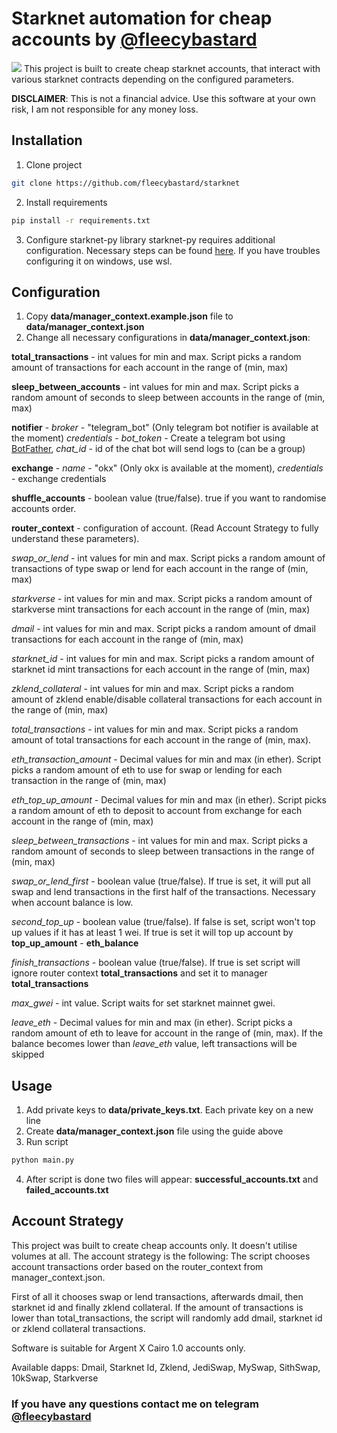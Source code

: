 # Starknet automation for cheap accounts by <a href="https://t.me/fleecybastard">@fleecybastard</a>
<img src="https://www.starknet-ecosystem.com/starknet-map.png">
This project is built to create cheap starknet accounts, that interact with various starknet contracts depending 
on the configured parameters.

**DISCLAIMER**: This is not a financial advice. Use this software at your own risk, I am not responsible for any money 
loss.

## Installation
1. Clone project
```bash
git clone https://github.com/fleecybastard/starknet
```

2. Install requirements
```bash
pip install -r requirements.txt
```

3. Configure starknet-py library
starknet-py requires additional configuration. Necessary steps can be found <a href="https://starknetpy.readthedocs.io/en/latest/installation.html">here</a>. 
If you have troubles configuring it on windows, use wsl.

## Configuration
1. Copy **data/manager_context.example.json** file to **data/manager_context.json**
2. Change all necessary configurations in **data/manager_context.json**:

**total_transactions** - int values for min and max. Script picks a random amount of transactions for each account in the range of (min, max)

**sleep_between_accounts** - int values for min and max. Script picks a random amount of seconds to sleep between accounts in the range of (min, max)

**notifier** - *broker* - "telegram_bot" (Only telegram bot notifier is available at the moment) *credentials* - *bot_token* - Create a telegram bot using <a href="https://t.me/BotFather">BotFather</a>, *chat_id* - id of the chat bot will send logs to (can be a group)

**exchange** - *name* - "okx" (Only okx is available at the moment), *credentials* - exchange credentials

**shuffle_accounts** - boolean value (true/false). true if you want to randomise accounts order.

**router_context** - configuration of account. (Read Account Strategy to fully understand these parameters). 

*swap_or_lend* - int values for min and max. Script picks a random amount of transactions of type swap or lend for each account in the range of (min, max)

*starkverse* - int values for min and max. Script picks a random amount of starkverse mint transactions for each account in the range of (min, max)

*dmail* - int values for min and max. Script picks a random amount of dmail transactions for each account in the range of (min, max)

*starknet_id* - int values for min and max. Script picks a random amount of starknet id mint transactions for each account in the range of (min, max)

*zklend_collateral* - int values for min and max. Script picks a random amount of zklend enable/disable collateral transactions for each account in the range of (min, max)

*total_transactions* - int values for min and max. Script picks a random amount of total transactions for each account in the range of (min, max).

*eth_transaction_amount* - Decimal values for min and max (in ether). Script picks a random amount of eth to use for swap or lending for each transaction in the range of (min, max)

*eth_top_up_amount* - Decimal values for min and max (in ether). Script picks a random amount of eth to deposit to account from exchange for each account in the range of (min, max)

*sleep_between_transactions* - int values for min and max. Script picks a random amount of seconds to sleep between transactions in the range of (min, max)

*swap_or_lend_first* -  boolean value (true/false). If true is set, it will put all swap and lend transactions in the first half of the transactions. Necessary when account balance is low.

*second_top_up* - boolean value (true/false). If false is set, script won't top up values if it has at least 1 wei. If true is set it will top up account by **top_up_amount** - **eth_balance**

*finish_transactions* - boolean value (true/false). If true is set script will ignore router context **total_transactions** and set it to manager **total_transactions**

*max_gwei* - int value. Script waits for set starknet mainnet gwei.

*leave_eth* - Decimal values for min and max (in ether). Script picks a random amount of eth to leave for account in the range of (min, max). If the balance becomes lower than *leave_eth* value, left transactions will be skipped

## Usage

1. Add private keys to **data/private_keys.txt**. Each private key on a new line
2. Create **data/manager_context.json** file using the guide above
3. Run script
```bash
python main.py
```
4. After script is done two files will appear: **successful_accounts.txt** and **failed_accounts.txt**


## Account Strategy
This project was built to create cheap accounts only. It doesn't utilise volumes at all. 
The account strategy is the following: The script chooses account transactions order based on the router_context from manager_context.json.

First of all it chooses swap or lend transactions, afterwards dmail, then starknet id and finally zklend collateral. If the amount of transactions is lower than total_transactions, the script will randomly add dmail, starknet id or zklend collateral transactions.

Software is suitable for Argent X Cairo 1.0 accounts only.

Available dapps: Dmail, Starknet Id, Zklend, JediSwap, MySwap, SithSwap, 10kSwap, Starkverse

### If you have any questions contact me on telegram <a href="https://t.me/fleecybastard">@fleecybastard</a>
